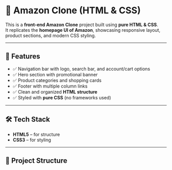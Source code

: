 # 🛒 Amazon Clone (HTML & CSS)

This is a **front-end Amazon Clone** project built using **pure HTML & CSS**.  
It replicates the **homepage UI of Amazon**, showcasing responsive layout, product sections, and modern CSS styling.  

---

## 🚀 Features
- ✅ Navigation bar with logo, search bar, and account/cart options  
- ✅ Hero section with promotional banner  
- ✅ Product categories and shopping cards  
- ✅ Footer with multiple column links  
- ✅ Clean and organized **HTML structure**  
- ✅ Styled with **pure CSS** (no frameworks used)  
---

## 🛠️ Tech Stack
- **HTML5** – for structure  
- **CSS3** – for styling  

---

## 📂 Project Structure
